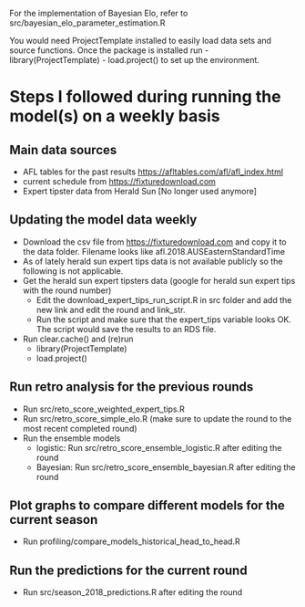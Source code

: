 

For the implementation of Bayesian Elo, refer to src/bayesian_elo_parameter_estimation.R 

You would need ProjectTemplate installed to easily load data sets and source functions. Once the package is installed run
    - library(ProjectTemplate)
    - load.project() 
to set up the environment.

# Steps I followed during running the model(s) on a weekly basis

##  Main data sources

- AFL tables for the past results https://afltables.com/afl/afl_index.html
- current schedule from https://fixturedownload.com
- Expert tipster data from Herald Sun [No longer used anymore]


## Updating the model data weekly

- Download the csv file from https://fixturedownload.com and copy it to the data folder. Filename looks like afl.2018.AUSEasternStandardTime
- As of lately herald sun expert tips data is not available publicly so the following is not applicable.
- Get the herald sun expert tipsters data (google for herald sun expert tips with the round number)
    - Edit the download_expert_tips_run_script.R in src folder and add the new link and edit the round and link_str. 
    - Run the script and make sure that the expert_tips variable looks OK. The script would save the results to an RDS file.
- Run clear.cache() and (re)run 
    - library(ProjectTemplate)
    - load.project()


## Run retro analysis for the previous rounds
 - Run src/reto_score_weighted_expert_tips.R
 - Run src/retro_score_simple_elo.R (make sure to update the round to the most recent completed round)
 - Run the ensemble models
    - logistic: Run src/retro_score_ensemble_logistic.R after editing the round
    - Bayesian: Run src/retro_score_ensemble_bayesian.R after editing the round
    
##  Plot graphs to compare different models for the current season
  - Run profiling/compare_models_historical_head_to_head.R

## Run the predictions for the current round 
  - Run src/season_2018_predictions.R after editing the round

